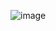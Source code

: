 ![image](https://github.com/born-A/Today-I-Learned/assets/93516595/41af5499-b9c5-45c7-a19e-ee875d065a16)

